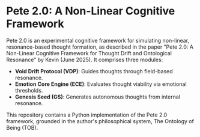 # Pete 2.0: A Non-Linear Cognitive Framework

Pete 2.0 is an experimental cognitive framework for simulating non-linear, resonance-based thought formation, as described in the paper "Pete 2.0: A Non-Linear Cognitive Framework for Thought Drift and Ontological Resonance" by Kevin (June 2025). It comprises three modules:
- **Void Drift Protocol (VDP)**: Guides thoughts through field-based resonance.
- **Emotion Core Engine (ECE)**: Evaluates thought viability via emotional thresholds.
- **Genesis Seed (GS)**: Generates autonomous thoughts from internal resonance.

This repository contains a Python implementation of the Pete 2.0 framework, grounded in the author's philosophical system, The Ontology of Being (TOB).
